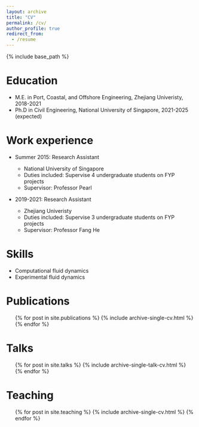 ```yaml
---
layout: archive
title: "CV"
permalink: /cv/
author_profile: true
redirect_from:
  - /resume
---
```


{% include base_path %}

Education
======
* M.E. in Port, Coastal, and Offshore Engineering, Zhejiang Univeristy, 2018-2021
* Ph.D in Civil Engineering, National University of Singapore, 2021-2025 (expected)

Work experience
======
* Summer 2015: Research Assistant
  * National University of Singapore
  * Duties included: Supervise 4 undergraduate students on FYP projects
  * Supervisor: Professor Pearl

* 2019-2021: Research Assistant
  * Zhejiang Univeristy
  * Duties included: Supervise 3 undergraduate students on FYP projects
  * Supervisor: Professor Fang He

Skills
======
* Computational fluid dynamics
* Experimental fluid dynamics

Publications
======
  <ul>{% for post in site.publications %}
    {% include archive-single-cv.html %}
  {% endfor %}</ul>
  
Talks
======
  <ul>{% for post in site.talks %}
    {% include archive-single-talk-cv.html %}
  {% endfor %}</ul>
  
Teaching
======
  <ul>{% for post in site.teaching %}
    {% include archive-single-cv.html %}
  {% endfor %}</ul>